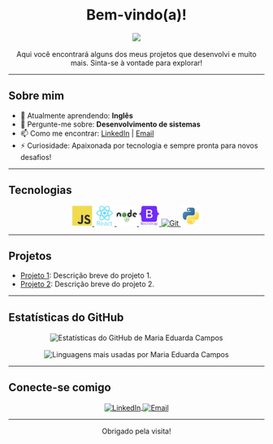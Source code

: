 <h1 align="center">Bem-vindo(a)!</h1>

<p align="center">
  <img src="https://readme-typing-svg.herokuapp.com?lines=Olá,+eu+sou+a+Maria+Eduarda+Oliveira+Campos.;Tenho+17+anos.;Desenvolvedora+de+Software.;Bem-vindo+ao+meu+perfil+GitHub.&center=true&width=600&height=50&color=FAB4F2">
</p>

<p align="center">
  Aqui você encontrará alguns dos meus projetos que desenvolvi e muito mais. Sinta-se à vontade para explorar!
</p>

---

## Sobre mim

- 🌱 Atualmente aprendendo: **Inglês**
- 💬 Pergunte-me sobre: **Desenvolvimento de sistemas**
- 📫 Como me encontrar: [LinkedIn](https://www.linkedin.com/in/maria-eduardameoc/) | [Email](mailto:mariaeduocampos@gmail.com)
- ⚡ Curiosidade: Apaixonada por tecnologia e sempre pronta para novos desafios!

---

## Tecnologias

<p align="center">
  <a href="https://developer.mozilla.org/en-US/docs/Web/JavaScript" target="_blank">
    <img src="https://raw.githubusercontent.com/devicons/devicon/master/icons/javascript/javascript-original.svg" alt="JavaScript" width="40" height="40"/>
  </a>
  <a href="https://reactjs.org/" target="_blank">
    <img src="https://raw.githubusercontent.com/devicons/devicon/master/icons/react/react-original-wordmark.svg" alt="React" width="40" height="40"/>
  </a>
  <a href="https://nodejs.org" target="_blank">
    <img src="https://raw.githubusercontent.com/devicons/devicon/master/icons/nodejs/nodejs-original-wordmark.svg" alt="Node.js" width="40" height="40"/>
  </a>
  <a href="https://getbootstrap.com" target="_blank">
    <img src="https://raw.githubusercontent.com/devicons/devicon/master/icons/bootstrap/bootstrap-plain-wordmark.svg" alt="Bootstrap" width="40" height="40"/>
  </a>
  <a href="https://git-scm.com/" target="_blank">
    <img src="https://www.vectorlogo.zone/logos/git-scm/git-scm-icon.svg" alt="Git" width="40" height="40"/>
  </a>
  <a href="https://www.python.org" target="_blank">
    <img src="https://raw.githubusercontent.com/devicons/devicon/master/icons/python/python-original.svg" alt="Python" width="40" height="40"/>
  </a>
</p>

---

## Projetos

- [Projeto 1](link-do-projeto): Descrição breve do projeto 1.
- [Projeto 2](link-do-projeto): Descrição breve do projeto 2.

---

## Estatísticas do GitHub

<p align="center">
  <img align="center" src="https://github-readme-stats.vercel.app/api?username=MariaEduardaCampos20&show_icons=true&theme=rose_pine&hide_border=true&bg_color=0D1117" alt="Estatísticas do GitHub de Maria Eduarda Campos"/>
</p>

<p align="center">
  <img align="center" src="https://github-readme-stats.vercel.app/api/top-langs?username=MariaEduardaCampos20&show_icons=true&theme=rose_pine&layout=compact&hide_border=true&bg_color=0D1117" alt="Linguagens mais usadas por Maria Eduarda Campos"/>
</p>

---

## Conecte-se comigo

<p align="center">
  <a href="https://www.linkedin.com/in/maria-eduardameoc/" target="blank">
    <img align="center" src="https://img.shields.io/badge/LinkedIn-Perfil-blue?style=for-the-badge&logo=linkedin" alt="LinkedIn"/>
  </a>
  <a href="mailto:mariaeduocampos@gmail.com" target="blank">
    <img align="center" src="https://img.shields.io/badge/Email-Contato-c14438?style=for-the-badge&logo=gmail&logoColor=white" alt="Email"/>
  </a>
</p>

---

<p align="center">
  Obrigado pela visita!
</p>
